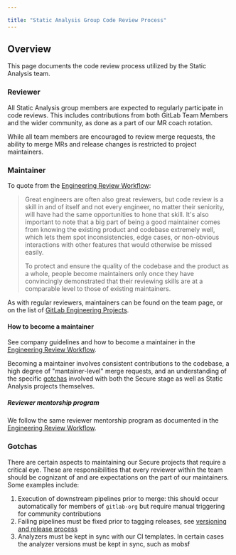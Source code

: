 ```yaml
---

title: "Static Analysis Group Code Review Process"
---
```








## Overview

This page documents the code review process utilized by the Static Analysis team.

### Reviewer

All Static Analysis group members are expected to regularly participate in code reviews. This includes contributions from both GitLab Team Members and the wider community, as done as a part of our MR coach rotation.

While all team members are encouraged to review merge requests, the ability to merge MRs and release changes is restricted to project maintainers.

### Maintainer

To quote from the [Engineering Review Workflow](/handbook/engineering/workflow/code-review/#how-to-become-a-project-maintainer):

> Great engineers are often also great reviewers, but code review is a skill in and of itself and not every engineer, no matter their seniority, will have had the same opportunities to hone that skill. It's also important to note that a big part of being a good maintainer comes from knowing the existing product and codebase extremely well, which lets them spot inconsistencies, edge cases, or non-obvious interactions with other features that would otherwise be missed easily.
>  
> To protect and ensure the quality of the codebase and the product as a whole, people become maintainers only once they have convincingly demonstrated that their reviewing skills are at a comparable level to those of existing maintainers.

As with regular reviewers, maintainers can be found on the team page, or on the list of [GitLab Engineering Projects](/handbook/engineering/projects/).

#### How to become a maintainer

See company guidelines and how to become a maintainer in the [Engineering Review Workflow](/handbook/engineering/workflow/code-review/#how-to-become-a-project-maintainer).

Becoming a maintainer involves consistent contributions to the codebase, a high degree of "mantainer-level" merge requests, and an understanding of the specific [gotchas](#gotchas) involved with both the Secure stage as well as Static Analysis projects themselves.

##### Reviewer mentorship program

We follow the same reviewer mentorship program as documented in the [Engineering Review Workflow](/handbook/engineering/workflow/code-review/#reviewer-mentorship-program).

### Gotchas

There are certain aspects to maintaining our Secure projects that require a critical eye. These are responsibilities that every reviewer within the team should be cognizant of and are expectations on the part of our maintainers. Some examples include:

1. Execution of downstream pipelines prior to merge: this should occur automatically for members of `gitlab-org` but require manual triggering for community contributions
1. Failing pipelines must be fixed prior to tagging releases, see [versioning and release process](https://gitlab.com/gitlab-org/security-products/analyzers/common#versioning-and-release-process)
1. Analyzers must be kept in sync with our CI templates. In certain cases the analyzer versions must be kept in sync, such as mobsf
